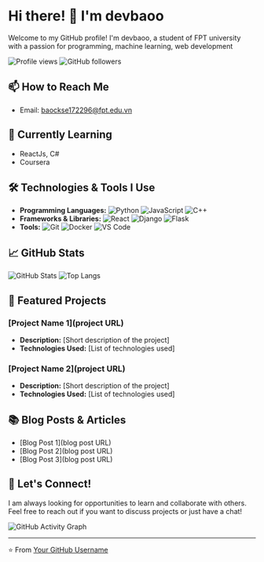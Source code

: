 # Hi there! 👋 I'm devbaoo

Welcome to my GitHub profile! I'm devbaoo, a student of FPT university with a passion for programming, machine learning, web development 

![Profile views](https://komarev.com/ghpvc/?username=yourusername&color=brightgreen)
![GitHub followers](https://img.shields.io/github/followers/yourusername?style=social)

## 📫 How to Reach Me

- Email: baockse172296@fpt.edu.vn

## 🌱 Currently Learning

- ReactJs, C#
- Coursera

## 🛠️ Technologies & Tools I Use

- **Programming Languages:** ![Python](https://img.shields.io/badge/Python-3776AB?style=flat&logo=python&logoColor=white) ![JavaScript](https://img.shields.io/badge/JavaScript-F7DF1E?style=flat&logo=javascript&logoColor=black) ![C++](https://img.shields.io/badge/C++-00599C?style=flat&logo=c%2B%2B&logoColor=white)
- **Frameworks & Libraries:** ![React](https://img.shields.io/badge/React-20232A?style=flat&logo=react&logoColor=61DAFB) ![Django](https://img.shields.io/badge/Django-092E20?style=flat&logo=django&logoColor=white) ![Flask](https://img.shields.io/badge/Flask-000000?style=flat&logo=flask&logoColor=white)
- **Tools:** ![Git](https://img.shields.io/badge/Git-F05032?style=flat&logo=git&logoColor=white) ![Docker](https://img.shields.io/badge/Docker-2496ED?style=flat&logo=docker&logoColor=white) ![VS Code](https://img.shields.io/badge/VS%20Code-007ACC?style=flat&logo=visual-studio-code&logoColor=white)

## 📈 GitHub Stats

![GitHub Stats](https://github-readme-stats.vercel.app/api?username=yourusername&show_icons=true&theme=radical)
![Top Langs](https://github-readme-stats.vercel.app/api/top-langs/?username=yourusername&layout=compact&theme=radical)

## 🌟 Featured Projects

### [Project Name 1](project URL)
- **Description:** [Short description of the project]
- **Technologies Used:** [List of technologies used]

### [Project Name 2](project URL)
- **Description:** [Short description of the project]
- **Technologies Used:** [List of technologies used]

## 📚 Blog Posts & Articles

- [Blog Post 1](blog post URL)
- [Blog Post 2](blog post URL)
- [Blog Post 3](blog post URL)

## 🤝 Let's Connect!

I am always looking for opportunities to learn and collaborate with others. Feel free to reach out if you want to discuss projects or just have a chat!

![GitHub Activity Graph](https://activity-graph.herokuapp.com/graph?username=yourusername&theme=rogue)

---

⭐️ From [Your GitHub Username](https://github.com/yourusername)
